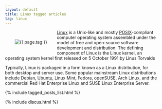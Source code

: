 ```yaml
---
layout: default
title: Linux tagged articles
tag: linux
---
```


<div style="float: left; margin: 2.0rem;">
	<img src="/public/images/{{ page.tag }}.png" style="max-width: 10rem;" alt="{{ page.tag }}" />
</div>

[Linux](https://en.wikipedia.org/wiki/Linux) is a Unix-like and mostly [POSIX](https://en.wikipedia.org/wiki/POSIX)-compliant computer operating system assembled under the model of free and open-source software development and distribution. The defining component of Linux is the Linux kernel, an operating system kernel first released on 5 October 1991 by Linus Torvalds

Typically, Linux is packaged in a form known as a Linux distribution, for both desktop and server use. Some popular mainstream Linux distributions include Debian, [Ubuntu](/tag/ubuntu), Linux Mint, Fedora, openSUSE, Arch Linux, and the commercial Red Hat Enterprise Linux and SUSE Linux Enterprise Server. 

{% include tagged_posts_list.html %}

{% include discus.html %}
